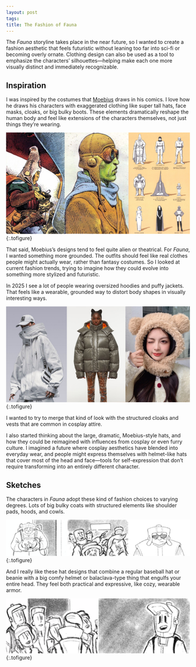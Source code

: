 ```yaml
---
layout: post
tags:
title: The Fashion of Fauna
---
```


The _Fauna_ storyline takes place in the near future, so I wanted to create a fashion aesthetic that feels futuristic without leaning too far into sci-fi or becoming overly ornate. Clothing design can also be used as a tool to emphasize the characters’ silhouettes—helping make each one more visually distinct and immediately recognizable.

## Inspiration

I was inspired by the costumes that [Moebius](https://www.moebius.fr) draws in his comics.
I love how he draws his characters with exaggerated clothing like super tall hats, face masks, cloaks, or big bulky boots. These elements dramatically reshape the human body and feel like extensions of the characters themselves, not just things they’re wearing.

![Examples of costumes in Moebius comics](/images/posts/2025-05/moebiusExamples.png "Character costume designs by Moebius")
{:.tofigure}

That said, Moebius’s designs tend to feel quite alien or theatrical. For _Fauna_, I wanted something more grounded. The outfits should feel like real clothes people might actually wear, rather than fantasy costumes. So I looked at current fashion trends, trying to imagine how they could evolve into something more stylized and futuristic.

In 2025 I see a lot of people wearing oversized hoodies and puffy jackets. That feels like a wearable, grounded way to distort body shapes in visually interesting ways.

![Examples of oversized clothing items in modern fashion](/images/posts/2025-05/fashionExamples.png "Real world fashion inspirations")
{:.tofigure}

I wanted to try to merge that kind of look with the structured cloaks and vests that are common in cosplay attire.

I also started thinking about the large, dramatic, Moebius-style hats, and how they could be reimagined with influences from cosplay or even furry culture. I imagined a future where cosplay aesthetics have blended into everyday wear, and people might express themselves with helmet-like hats that cover most of the head and face—tools for self-expression that don’t require transforming into an entirely different character.

## Sketches

The characters in _Fauna_ adopt these kind of fashion choices to varying degrees.
Lots of big bulky coats with structured elements like shoulder pads, hoods, and cowls.

![Sketches from the Fauna comic](/images/posts/2025-05/sketches.png "Sketches for costumed characters in Fauna")
{:.tofigure}

And I really like these hat designs that combine a regular baseball hat or beanie with a big comfy helmet or balaclava-type thing that engulfs your entire head. They feel both practical and expressive, like cozy, wearable armor.

![Sketches of hats in Fauna](/images/posts/2025-05/hats.png "Baseball-beanie hats")
{:.tofigure}
